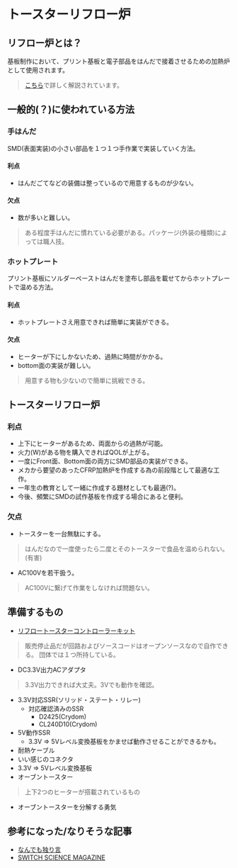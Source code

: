 # トースターリフロー炉

## リフロー炉とは？
基板制作において、プリント基板と電子部品をはんだで接着させるための加熱炉として使用されます。
> [こちら](https://metoree.com/categories/4024/#:~:text=%E3%83%AA%E3%83%95%E3%83%AD%E3%83%BC%E7%82%89%E3%81%A8%E3%81%AF%E3%80%81%E3%83%A6%E3%83%8B%E3%83%83%E3%83%88,%E3%81%BE%E3%81%A7%E6%98%87%E6%B8%A9%E3%81%95%E3%82%8C%E3%81%BE%E3%81%99%E3%80%82)で詳しく解説されています。

## 一般的(？)に使われている方法


### 手はんだ

SMD(表面実装)の小さい部品を１つ１つ手作業で実装していく方法。


#### 利点
- はんだごてなどの装備は整っているので用意するものが少ない。


#### 欠点
- 数が多いと難しい。


> ある程度手はんだに慣れている必要がある。パッケージ(外装の種類)によっては職人技。

### ホットプレート
プリント基板にソルダーペーストはんだを塗布し部品を載せてからホットプレートで温める方法。

#### 利点
- ホットプレートさえ用意できれば簡単に実装ができる。

#### 欠点
- ヒーターが下にしかないため、過熱に時間がかかる。
- bottom面の実装が難しい。


> 用意する物も少ないので簡単に挑戦できる。


## トースターリフロー炉

### 利点
- 上下にヒーターがあるため、両面からの過熱が可能。
- 火力(W)がある物を購入できればQOLが上がる。
- 一度にFront面、Bottom面の両方にSMD部品の実装ができる。
- メカから要望のあったCFRP加熱炉を作成する為の前段階として最適な工作。
- 一年生の教育として一緒に作成する題材としても最適(?)。
- 今後、頻繁にSMDの試作基板を作成する場合にあると便利。

### 欠点
- トースターを一台無駄にする。
> はんだなので一度使ったら二度とそのトースターで食品を温められない。(有害)

- AC100Vを若干扱う。
> AC100Vに繋げて作業をしなければ問題ない。

## 準備するもの
- [リフロートースターコントローラーキット](https://www.switch-science.com/products/1690)
> 販売停止品だが回路およびソースコードはオープンソースなので自作できる。
> 団体では１つ所持している。


- DC3.3V出力ACアダプタ
> 3.3V出力できれば大丈夫。3Vでも動作を確認。


- 3.3V対応SSR(ソリッド・ステート・リレー)
  - 対応確認済みのSSR
    - D2425(Crydom)
    - CL240D10(Crydom)
- 5V動作SSR
  - 3.3V => 5Vレベル変換基板をかませば動作させることができるかも。
- 耐熱ケーブル
- いい感じのコネクタ
- 3.3V => 5Vレベル変換基板
- オーブントースター
> 上下2つのヒーターが搭載されているもの

- オーブントースターを分解する勇気

## 参考になった/なりそうな記事
- [なんでも独り言](https://ehbtj.com/electronics/made-reflow-oven/)
- [SWITCH SCIENCE MAGAZINE](https://mag.switch-science.com/2013/10/15/toaster-controller/)
